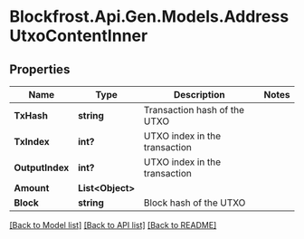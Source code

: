 # Blockfrost.Api.Gen.Models.AddressUtxoContentInner
## Properties

Name | Type | Description | Notes
------------ | ------------- | ------------- | -------------
**TxHash** | **string** | Transaction hash of the UTXO | 
**TxIndex** | **int?** | UTXO index in the transaction | 
**OutputIndex** | **int?** | UTXO index in the transaction | 
**Amount** | **List&lt;Object&gt;** |  | 
**Block** | **string** | Block hash of the UTXO | 

[[Back to Model list]](../README.md#documentation-for-models) [[Back to API list]](../README.md#documentation-for-api-endpoints) [[Back to README]](../README.md)


